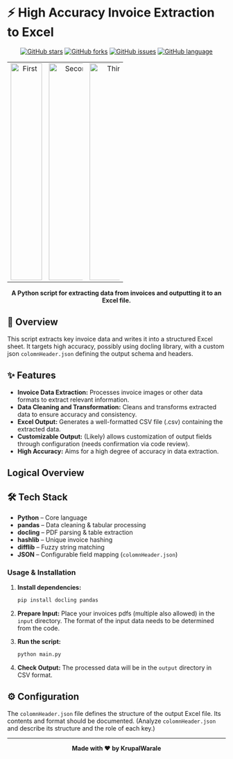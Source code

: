 # ⚡ High Accuracy Invoice Extraction to Excel

<div align="center">

[![GitHub stars](https://img.shields.io/github/stars/KrupalWarale/HighAccurancy-Invoice-extraction-Excel?style=for-the-badge)](https://github.com/KrupalWarale/HighAccurancy-Invoice-extraction-Excel/stargazers)
[![GitHub forks](https://img.shields.io/github/forks/KrupalWarale/HighAccurancy-Invoice-extraction-Excel?style=for-the-badge)](https://github.com/KrupalWarale/HighAccurancy-Invoice-extraction-Excel/network)
[![GitHub issues](https://img.shields.io/github/issues/KrupalWarale/HighAccurancy-Invoice-extraction-Excel?style=for-the-badge)](https://github.com/KrupalWarale/HighAccurancy-Invoice-extraction-Excel/issues)
[![GitHub language](https://img.shields.io/github/languages/top/KrupalWarale/HighAccurancy-Invoice-extraction-Excel?style=for-the-badge)](https://github.com/KrupalWarale/HighAccurancy-Invoice-extraction-Excel)

<table align="center" width="100%">
  <tr>
    <td width="33%" style="text-align: center;">
      <img src="https://github.com/user-attachments/assets/1d6dc0a5-e3eb-4ab8-bae1-9f1006fdad94" alt="First" style="width: 100%; height: 500px; object-fit: contain;"/>
    </td>
    <td width="35%" style="text-align: center;">
      <img src="https://github.com/user-attachments/assets/f3666700-6898-450d-85c9-fc4e101c71b8" alt="Second" style="width: 150%; height: 500px; object-fit: contain;"/>
    </td>
    <td width="32%" style="text-align: center;">
      <img src="https://github.com/user-attachments/assets/64bb712f-02ab-4f33-b916-1a7ac9243344" alt="Third" style="width: 150%; height: 500px; object-fit: contain;"/>
    </td>
  </tr>
</table>

**A Python script for extracting data from invoices and outputting it to an Excel file.**

</div>

## 📖 Overview

This script extracts key invoice data and writes it into a structured Excel sheet. It targets high accuracy, possibly using docling library, with a custom json `colomnHeader.json` defining the output schema and headers.


## ✨ Features

- **Invoice Data Extraction:** Processes invoice images or other data formats to extract relevant information.
- **Data Cleaning and Transformation:** Cleans and transforms extracted data to ensure accuracy and consistency.
- **Excel Output:** Generates a well-formatted CSV file (.csv) containing the extracted data.
- **Customizable Output:** (Likely) allows customization of output fields through configuration (needs confirmation via code review).
- **High Accuracy:** Aims for a high degree of accuracy in data extraction.

## Logical Overview




## 🛠️ Tech Stack
- **Python** – Core language  
- **pandas** – Data cleaning & tabular processing  
- **docling** – PDF parsing & table extraction  
- **hashlib** – Unique invoice hashing  
- **difflib** – Fuzzy string matching  
- **JSON** – Configurable field mapping (`colomnHeader.json`)  


### Usage & Installation

1. **Install dependencies:** 
   ```bash
   pip install docling pandas
   ```

2. **Prepare Input:** Place your invoices pdfs (multiple also allowed) in the `input` directory.  The format of the input data needs to be determined from the code.

3. **Run the script:**
   ```bash
   python main.py
   ```

4. **Check Output:** The processed data will be in the `output` directory in CSV format.


## ⚙️ Configuration

The `colomnHeader.json` file defines the structure of the output Excel file.  Its contents and format should be documented.  (Analyze `colomnHeader.json` and describe its structure and the role of each key.)



---

<div align="center">

**Made with ❤️ by KrupalWarale**

</div>
